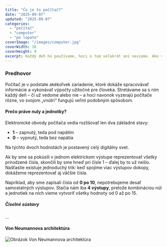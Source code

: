 ```yaml
---
title: "Čo je to počítač?"
date: "2025-09-07"
updated: "2025-09-07"
categories:
  - "počítač"
  - "computer"
  - "po lopate"
coverImage: "/images/computer.jpg"
coverWidth: 16
coverHeight: 9
excerpt: Každý deň ho používame, hoci o tom veľakrát ani nevieme. Ako však v skutočnosti funguje?
---
```


### Predhovor

Počítač je v podstate akékoľvek zariadenie, ktoré dokáže spracovávať informácie a vykonávať výpočty užitočné pre človeka.
Stretávame sa s ním každý deň – či už vedome alebo nie – a hoci navonok vyzerajú počítače rôzne, vo svojom „vnútri“ fungujú veľmi podobným spôsobom.

#### Prečo práve nuly a jednotky?

Elektronické obvody počítača vedia rozlišovať len dva základné stavy:

* **1** – zapnutý, teda pod napätím
* **0** – vypnutý, teda bez napätia

Na týchto dvoch hodnotách je postavený celý digitálny svet.

Ak by sme sa pokúsili v jednom elektrickom výstupe reprezentovať všetky prirodzené čísla, skončili by sme hneď pri čísle 1 – ďalej by to už nešlo.
Našťastie existuje jednoduchý trik: keď spojíme viac výstupov dokopy, dokážeme reprezentovať aj väčšie čísla.

Napríklad, aby sme zapísali čísla od **0 po 10**, nepotrebujeme desať samostatných výstupov.
Stačia nám iba **4 výstupy**, pretože kombináciou núl a jednotiek na nich vieme vytvoriť všetky hodnoty od 0 až po 15.

##### Číselné sústavy

...

#### Von Neumannova architektúra

![Obrázok Von Neumannova architektúra](/images/01/Von_Neumann_Architecture.svg)
